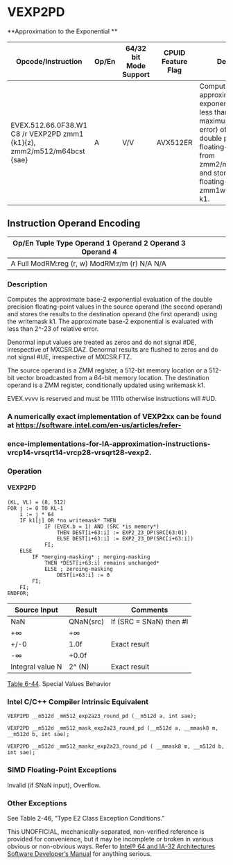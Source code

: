 # VEXP2PD

**Approximation to the Exponential **

| Opcode/Instruction                                                      | Op/En | 64/32 bit Mode Support | CPUID Feature Flag | Description                                                                                                                                                                                                                                |
| ----------------------------------------------------------------------- | ----- | ---------------------- | ------------------ | ------------------------------------------------------------------------------------------------------------------------------------------------------------------------------------------------------------------------------------------ |
| EVEX.512.66.0F38.W1 C8 /r VEXP2PD zmm1 {k1}{z}, zmm2/m512/m64bcst {sae} | A     | V/V                    | AVX512ER           | Computes approximations to the exponential 2^x (with less than 2^-23 of maximum relative error) of the packed double precision floating-point values from zmm2/m512/m64bcst and stores the floating-point result in zmm1with writemask k1. |

## Instruction Operand Encoding

| Op/En Tuple Type Operand 1 Operand 2 Operand 3 Operand 4 |     |     |     |     |     |
| -------------------------------------------------------- | --- | --- | --- | --- | --- |
| A Full ModRM:reg (r, w) ModRM:r/m (r) N/A N/A            |     |     |     |     |     |

### Description

Computes the approximate base-2 exponential evaluation of the double precision floating-point values in the source operand (the second operand) and stores the results to the destination operand (the first operand) using the writemask k1. The approximate base-2 exponential is evaluated with less than 2^-23 of relative error.

Denormal input values are treated as zeros and do not signal #​​​DE, irrespective of MXCSR.DAZ. Denormal results are flushed to zeros and do not signal #​​UE, irrespective of MXCSR.FTZ.

The source operand is a ZMM register, a 512-bit memory location or a 512-bit vector broadcasted from a 64-bit memory location. The destination operand is a ZMM register, conditionally updated using writemask k1.

EVEX.vvvv is reserved and must be 1111b otherwise instructions will #​​​UD.

### A numerically exact implementation of VEXP2xx can be found at https://software.intel.com/en-us/articles/refer-

### ence-implementations-for-IA-approximation-instructions-vrcp14-vrsqrt14-vrcp28-vrsqrt28-vexp2.

### Operation

#### VEXP2PD

```
(KL, VL) = (8, 512)
FOR j := 0 TO KL-1
    i := j * 64
    IF k1[j] OR *no writemask* THEN
            IF (EVEX.b = 1) AND (SRC *is memory*)
                THEN DEST[i+63:i] := EXP2_23_DP(SRC[63:0])
                ELSE DEST[i+63:i] := EXP2_23_DP(SRC[i+63:i])
            FI;
    ELSE
        IF *merging-masking* ; merging-masking
            THEN *DEST[i+63:i] remains unchanged*
            ELSE ; zeroing-masking
                DEST[i+63:i] := 0
        FI;
    FI;
ENDFOR;

```

| Source Input     | Result    | Comments                 |
| ---------------- | --------- | ------------------------ |
| NaN              | QNaN(src) | If (SRC = SNaN) then #​I |
| +∞               | +∞        |                          |
| +/-0             | 1.0f      | Exact result             |
| -∞               | +0.0f     |                          |
| Integral value N | 2^ (N)    | Exact result             |

[Table 6-44](/x86/vexp2pd#tbl-6-44). Special Values Behavior

### Intel C/C++ Compiler Intrinsic Equivalent

```
VEXP2PD __m512d _mm512_exp2a23_round_pd (__m512d a, int sae);

```

```
VEXP2PD __m512d _mm512_mask_exp2a23_round_pd (__m512d a, __mmask8 m, __m512d b, int sae);

```

```
VEXP2PD __m512d _mm512_maskz_exp2a23_round_pd ( __mmask8 m, __m512d b, int sae);

```

### SIMD Floating-Point Exceptions

Invalid (if SNaN input), Overflow.

### Other Exceptions

See Table 2-46, “Type E2 Class Exception Conditions.”

This UNOFFICIAL, mechanically-separated, non-verified reference is provided for convenience, but it may be
incomplete or broken in various obvious or non-obvious
ways. Refer to [Intel® 64 and IA-32 Architectures Software Developer’s Manual](https://software.intel.com/en-us/download/intel-64-and-ia-32-architectures-sdm-combined-volumes-1-2a-2b-2c-2d-3a-3b-3c-3d-and-4) for anything serious.

